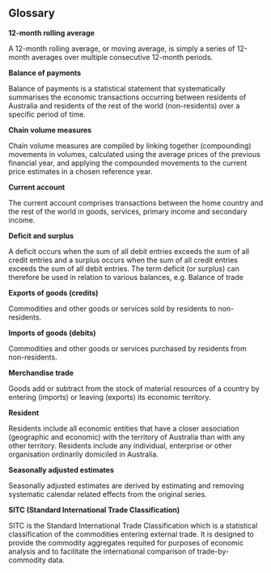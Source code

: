 ## Glossary

**12-month rolling average**

A 12-month rolling average, or moving average, is simply a series of 12-month averages over multiple consecutive 12-month periods.

**Balance of payments**

Balance of payments is a statistical statement that systematically summarises the economic transactions occurring between residents of Australia and residents of the rest of the world (non-residents) over a specific period of time. 

**Chain volume measures**

Chain volume measures are compiled by linking together (compounding) movements in volumes, calculated using the average prices of the previous financial year, and applying the compounded movements to the current price estimates in a chosen reference year. 

**Current account**

The current account comprises transactions between the home country and the rest of the world in goods, services, primary income and secondary income.

**Deficit and surplus**

A deficit occurs when the sum of all debit entries exceeds the sum of all credit entries and a surplus occurs when the sum of all credit entries exceeds the sum of all debit entries. The term deficit (or surplus) can therefore be used in relation to various balances, e.g. Balance of trade

**Exports of goods (credits)**

Commodities and other goods or services sold by residents to non-residents.

**Imports of goods (debits)**

Commodities and other goods or services purchased by residents from non-residents.

**Merchandise trade**

Goods add or subtract from the stock of material resources of a country by entering (imports) or leaving (exports) its economic territory. 

**Resident**

Residents include all economic entities that have a closer association (geographic and economic) with the territory of Australia than with any other territory. Residents include any individual, enterprise or other organisation ordinarily domiciled in Australia.

**Seasonally adjusted estimates**

Seasonally adjusted estimates are derived by estimating and removing systematic calendar related effects from the original series.

**SITC (Standard International Trade Classification)** 

SITC is the Standard International Trade Classification which is a statistical classification of the commodities entering external trade. It is designed to provide the commodity aggregates requited for purposes of economic analysis and to facilitate the international comparison of trade-by-commodity data.

